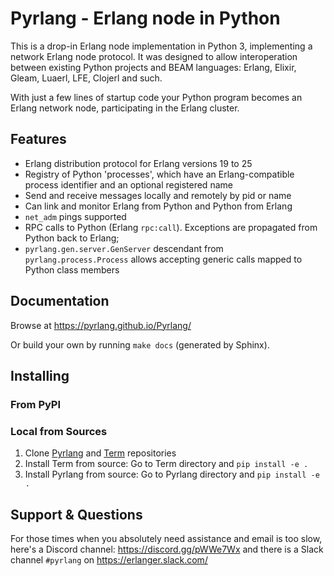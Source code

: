 # Pyrlang - Erlang node in Python

This is a drop-in Erlang node implementation in Python 3, implementing
a network Erlang node protocol. It was designed to allow interoperation between
existing Python projects and BEAM languages: Erlang, Elixir, Gleam, Luaerl,
LFE, Clojerl and such.

With just a few lines of startup code your Python program becomes an Erlang
network node, participating in the Erlang cluster.

## Features

*   Erlang distribution protocol for Erlang versions 19 to 25
*   Registry of Python 'processes', which have an Erlang-compatible process
    identifier and an optional registered name
*   Send and receive messages locally and remotely by pid or name
*   Can link and monitor Erlang from Python and Python from Erlang
*   `net_adm` pings supported
*   RPC calls to Python (Erlang `rpc:call`). Exceptions are propagated
    from Python back to Erlang;
*   `pyrlang.gen.server.GenServer` descendant from `pyrlang.process.Process`
    allows accepting generic calls mapped to Python class members

## Documentation

Browse at https://pyrlang.github.io/Pyrlang/

Or build your own by running `make docs` (generated by Sphinx).

## Installing

### From PyPI

### Local from Sources

1. Clone [Pyrlang](https://github.com/Pyrlang/Pyrlang) and [Term](https://github.com/Pyrlang/Term) repositories
2. Install Term from source: Go to Term directory and `pip install -e .`
3. Install Pyrlang from source: Go to Pyrlang directory and `pip install -e .`

## Support & Questions

For those times when you absolutely need assistance and email is too slow, here's a Discord channel: https://discord.gg/pWWe7Wx and there is a Slack channel `#pyrlang` on https://erlanger.slack.com/

